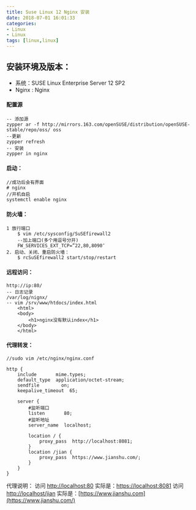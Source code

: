 ```yaml
---
title: Suse Linux 12 Nginx 安装
date: 2018-07-01 16:01:33
categories: 
- Linux 
- Linux
tags: [linux,linux]
---
```


<meta name="referrer" content="no-referrer" />


## 安装环境及版本：
- 系统：SUSE Linux Enterprise Server 12 SP2
- Nginx : Nginx 

#### 配置源

	-- 添加源
	zypper ar -f http://mirrors.163.com/openSUSE/distribution/openSUSE-stable/repo/oss/ oss
	--更新
	zypper refresh
	-- 安装
	zypper in nginx

#### 启动：
	//成功后会有界面
	# nginx
	//开机自启
	systemctl enable nginx

#### 防火墙：
	1 放行端口
		$ vim /etc/sysconfig/SuSEfirewall2
		--加上端口(多个用逗号分开)
		FW_SERVICES_EXT_TCP=”22,80,8090″
	2. 启动、关闭、重启防火墙：
	    $ rcSuSEfirewall2 start/stop/restart

#### 远程访问：
    http://ip:80/
    -- 日志记录
    /var/log/nignx/
    -- vim /srv/www/htdocs/index.html
        <html>
        <body>
            <h1>nginx没有默认index</h1>
        </body>
        </html>

#### 代理转发：

    //sudo vim /etc/nginx/nginx.conf
    
    http {
        include       mime.types;
        default_type  application/octet-stream;
        sendfile        on;
        keepalive_timeout  65;
    
        server {
            #监听端口
            listen       80;
            #监听地址
            server_name  localhost;
    
            location / {
                proxy_pass  http://localhost:8081;
            }
            location /jian {
                proxy_pass  https://www.jianshu.com/;
            }
        }
    }
代理说明：
访问 [http://localhost:80](https://links.jianshu.com/go?to=http%3A%2F%2Flocalhost%3A80) 实际是：[https://localhost:8081](https://links.jianshu.com/go?to=https%3A%2F%2Flocalhost%3A8081)
访问 [http://localhost/jian](https://links.jianshu.com/go?to=http%3A%2F%2Flocalhost%2Fjian) 实际是：[https://www.jianshu.com](https://www.jianshu.com/)